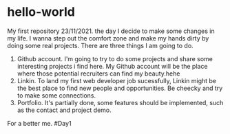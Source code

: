 # hello-world
My first repository
23/11/2021. the day I decide to make some changes in my life. I wanna step out the comfort zone and make my hands dirty by doing some real projects. 
There are three things I am going to do. 
1. Github account. I'm going to try to do some projects and share some interesting projects i find here. My Github account will be the place where those potential recruiters can find my beauty.hehe
2. Linkin. To land my first web developer job sucessfully, Linkin might be the best place to find new people and opportunities. Be cheecky and try to make some connections. 
3. Portfolio. It's partially done, some features should be implemented, such as the contact and project demo.

For a better me. #Day1
